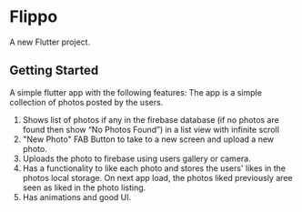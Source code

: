 # Flippo

A new Flutter project.

## Getting Started
A simple flutter app with the following features:
The app is  a simple collection of photos posted by the users.
1. Shows list of photos if any in the firebase database (if no photos are found then show “No Photos Found”)  in a list view with infinite scroll
2. "New Photo" FAB Button to take to a new screen and upload a new photo. 
3. Uploads the photo to firebase using users gallery or camera.
4. Has a functionality to like each photo and stores the users' likes in the photos local storage. On next app load, the photos liked previously aree seen as liked in the photo listing.
5. Has animations and good UI.
